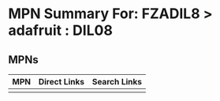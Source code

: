 



# MPN Summary For: FZADIL8 > adafruit : DIL08

## MPNs
  

|MPN|Direct Links|Search Links|
| :--- | :--- | :--- |
||||
